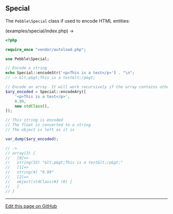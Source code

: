 ## Special

The `Pebble\Special` class if used to encode HTML entities:

(examples/special/index.php) -&gt;

~~~php
<?php

require_once "vendor/autoload.php";

use Pebble\Special;

// Encode a string
echo Special::encodeStr('<p>This is a test</p>') . "\n";
// -> &lt;p&gt;This is a test&lt;/p&gt;

// Encode an array. It will work recursively if the array contains other arrays
$ary_encoded = Special::encodeAry([
    '<p>This is a test</p>', 
    0.99,
    new stdClass(),
]);

// This string is encoded
// The float is converted to a string
// The object is left as it is

var_dump($ary_encoded);

// ->
// array(3) {
//   [0]=>
//   string(33) "&lt;p&gt;This is a test&lt;/p&gt;"
//   [1]=>
//   string(4) "0.99"
//   [2]=>
//   object(stdClass)#3 (0) {
//   }
// }

~~~



<hr /><a href='https://github.com/diversen/pebble-framework-docs/blob/main/src-docs/180-Special.md'>Edit this page on GitHub</a>